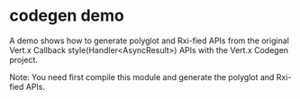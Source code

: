 # codegen demo

A demo shows how to generate polyglot and Rxi-fied APIs from the original Vert.x Callback style(Handler<AsyncResult<T>>) APIs with the Vert.x Codegen project.

Note: You need first compile this module and generate the polyglot and Rxi-fied APIs.
